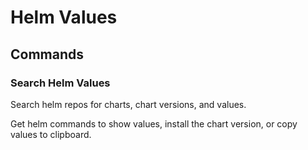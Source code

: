 # Helm Values

## Commands

### Search Helm Values

Search helm repos for charts, chart versions, and values.

Get helm commands to show values, install the chart version, or copy values to clipboard.
